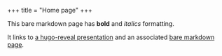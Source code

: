 +++
title = "Home page"
+++

This bare markdown page has **bold** and *italics* formatting.

It links to <a href="./present">a hugo-reveal presentation</a> and an associated <a href="./present-info">bare markdown page</a>.

